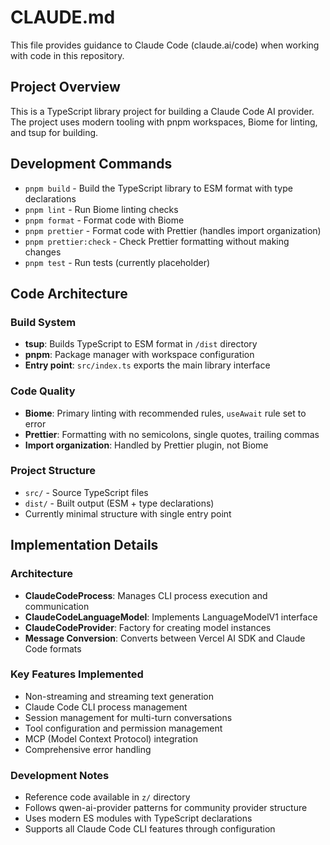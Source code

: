 # CLAUDE.md

This file provides guidance to Claude Code (claude.ai/code) when working with code in this repository.

## Project Overview

This is a TypeScript library project for building a Claude Code AI provider. The project uses modern tooling with pnpm workspaces, Biome for linting, and tsup for building.

## Development Commands

- `pnpm build` - Build the TypeScript library to ESM format with type declarations
- `pnpm lint` - Run Biome linting checks
- `pnpm format` - Format code with Biome
- `pnpm prettier` - Format code with Prettier (handles import organization)
- `pnpm prettier:check` - Check Prettier formatting without making changes
- `pnpm test` - Run tests (currently placeholder)

## Code Architecture

### Build System

- **tsup**: Builds TypeScript to ESM format in `/dist` directory
- **pnpm**: Package manager with workspace configuration
- **Entry point**: `src/index.ts` exports the main library interface

### Code Quality

- **Biome**: Primary linting with recommended rules, `useAwait` rule set to error
- **Prettier**: Formatting with no semicolons, single quotes, trailing commas
- **Import organization**: Handled by Prettier plugin, not Biome

### Project Structure

- `src/` - Source TypeScript files
- `dist/` - Built output (ESM + type declarations)
- Currently minimal structure with single entry point

## Implementation Details

### Architecture
- **ClaudeCodeProcess**: Manages CLI process execution and communication
- **ClaudeCodeLanguageModel**: Implements LanguageModelV1 interface
- **ClaudeCodeProvider**: Factory for creating model instances
- **Message Conversion**: Converts between Vercel AI SDK and Claude Code formats

### Key Features Implemented
- Non-streaming and streaming text generation
- Claude Code CLI process management
- Session management for multi-turn conversations
- Tool configuration and permission management
- MCP (Model Context Protocol) integration
- Comprehensive error handling

### Development Notes
- Reference code available in `z/` directory
- Follows qwen-ai-provider patterns for community provider structure
- Uses modern ES modules with TypeScript declarations
- Supports all Claude Code CLI features through configuration
